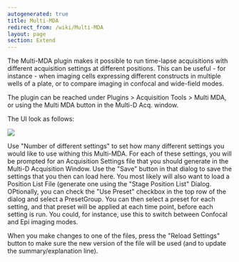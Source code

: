 ```yaml
---
autogenerated: true
title: Multi-MDA
redirect_from: /wiki/Multi-MDA
layout: page
section: Extend
---
```


The Multi-MDA plugin makes it possible to run time-lapse acquisitions 
with different acquisition settings at different positions.  This can 
be useful - for instance - when imaging cells expressing different 
constructs in multiple wells of a plate, or to compare imaging in 
confocal and wide-field modes.

The plugin can be reached under Plugins > Acquisition Tools > Multi MDA,
or using the Multi MDA button in the Multi-D Acq. window.

The UI look as follows: 

![](media/Multi-MDA.png)


Use "Number of different settings" to set how many different settings 
you would like to use withing this Multi-MDA.  For each of these 
settings, you will be prompted for an Acquisition Settings file that 
you should generate in the Multi-D Acquisition Window.  Use the "Save"
button in that dialog to save the settings that you then can load here.
You most likely will also want to load a Position List File (generate
one using the "Stage Position List" Dialog.  OPtionally, you can check
the "Use Preset" checkbox in the top row of the dialog and select a
PresetGroup.  You can then select a preset for each setting, and that 
preset will be applied at each time point, before each setting is run.
You could, for instance, use this to switch between Confocal and Epi
imaging modes.

When you make changes to one of the files, press the "Reload Settings"
button to make sure the new version of the file will be used (and to 
update the summary/explanation line).

